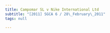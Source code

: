 ```yaml
---
title: Campomar SL v Nike International Ltd
subtitle: "[2011] SGCA 6 / 28\_February\_2011"
tags: null

---
```


